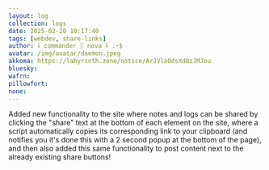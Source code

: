 ```yaml
---
layout: log
collection: logs
date: 2025-02-20 10:17:40
tags: [webdev, share-links]
author: ⸸ commander ░ nova ⸸ :~$
avatar: /img/avatar/daemon.jpeg
akkoma: https://labyrinth.zone/notice/ArJVlaOdsXd8zJMJou
bluesky: 
wafrn: 
pillowfort: 
none: 
---
```

Added new functionality to the site where notes and logs can be shared by clicking the "share" text at the bottom of each element on the site, where a script automatically copies its corresponding link to your clipboard (and notifies you it's done this with a 2 second popup at the bottom of the page), and then also added this same functionality to post content next to the already existing share buttons!
